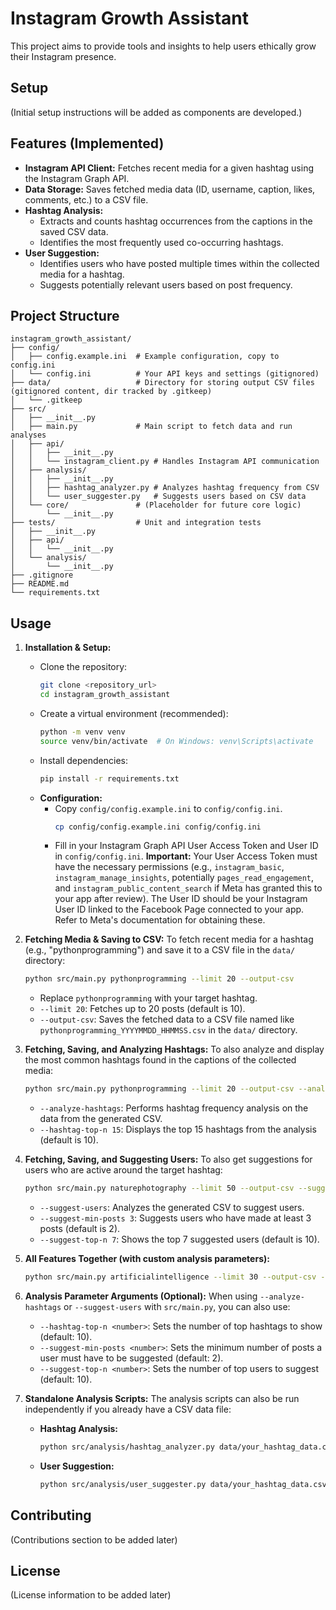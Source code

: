 # Instagram Growth Assistant

This project aims to provide tools and insights to help users ethically grow their Instagram presence.

## Setup
(Initial setup instructions will be added as components are developed.)

## Features (Implemented)

*   **Instagram API Client:** Fetches recent media for a given hashtag using the Instagram Graph API.
*   **Data Storage:** Saves fetched media data (ID, username, caption, likes, comments, etc.) to a CSV file.
*   **Hashtag Analysis:**
    *   Extracts and counts hashtag occurrences from the captions in the saved CSV data.
    *   Identifies the most frequently used co-occurring hashtags.
*   **User Suggestion:**
    *   Identifies users who have posted multiple times within the collected media for a hashtag.
    *   Suggests potentially relevant users based on post frequency.

## Project Structure

```
instagram_growth_assistant/
├── config/
│   ├── config.example.ini  # Example configuration, copy to config.ini
│   └── config.ini          # Your API keys and settings (gitignored)
├── data/                   # Directory for storing output CSV files (gitignored content, dir tracked by .gitkeep)
│   └── .gitkeep
├── src/
│   ├── __init__.py
│   ├── main.py             # Main script to fetch data and run analyses
│   ├── api/
│   │   ├── __init__.py
│   │   └── instagram_client.py # Handles Instagram API communication
│   ├── analysis/
│   │   ├── __init__.py
│   │   ├── hashtag_analyzer.py # Analyzes hashtag frequency from CSV
│   │   └── user_suggester.py   # Suggests users based on CSV data
│   └── core/               # (Placeholder for future core logic)
│       └── __init__.py
├── tests/                  # Unit and integration tests
│   ├── __init__.py
│   ├── api/
│   │   └── __init__.py
│   └── analysis/
│       └── __init__.py
├── .gitignore
├── README.md
└── requirements.txt
```

## Usage

1.  **Installation & Setup:**
    *   Clone the repository:
        ```bash
        git clone <repository_url>
        cd instagram_growth_assistant
        ```
    *   Create a virtual environment (recommended):
        ```bash
        python -m venv venv
        source venv/bin/activate  # On Windows: venv\Scripts\activate
        ```
    *   Install dependencies:
        ```bash
        pip install -r requirements.txt
        ```
    *   **Configuration:**
        *   Copy `config/config.example.ini` to `config/config.ini`.
            ```bash
            cp config/config.example.ini config/config.ini
            ```
        *   Fill in your Instagram Graph API User Access Token and User ID in `config/config.ini`.
            **Important:** Your User Access Token must have the necessary permissions (e.g., `instagram_basic`, `instagram_manage_insights`, potentially `pages_read_engagement`, and `instagram_public_content_search` if Meta has granted this to your app after review). The User ID should be your Instagram User ID linked to the Facebook Page connected to your app. Refer to Meta's documentation for obtaining these.

2.  **Fetching Media & Saving to CSV:**
    To fetch recent media for a hashtag (e.g., "pythonprogramming") and save it to a CSV file in the `data/` directory:
    ```bash
    python src/main.py pythonprogramming --limit 20 --output-csv
    ```
    *   Replace `pythonprogramming` with your target hashtag.
    *   `--limit 20`: Fetches up to 20 posts (default is 10).
    *   `--output-csv`: Saves the fetched data to a CSV file named like `pythonprogramming_YYYYMMDD_HHMMSS.csv` in the `data/` directory.

3.  **Fetching, Saving, and Analyzing Hashtags:**
    To also analyze and display the most common hashtags found in the captions of the collected media:
    ```bash
    python src/main.py pythonprogramming --limit 20 --output-csv --analyze-hashtags --hashtag-top-n 15
    ```
    *   `--analyze-hashtags`: Performs hashtag frequency analysis on the data from the generated CSV.
    *   `--hashtag-top-n 15`: Displays the top 15 hashtags from the analysis (default is 10).

4.  **Fetching, Saving, and Suggesting Users:**
    To also get suggestions for users who are active around the target hashtag:
    ```bash
    python src/main.py naturephotography --limit 50 --output-csv --suggest-users --suggest-min-posts 3 --suggest-top-n 7
    ```
    *   `--suggest-users`: Analyzes the generated CSV to suggest users.
    *   `--suggest-min-posts 3`: Suggests users who have made at least 3 posts (default is 2).
    *   `--suggest-top-n 7`: Shows the top 7 suggested users (default is 10).

5.  **All Features Together (with custom analysis parameters):**
    ```bash
    python src/main.py artificialintelligence --limit 30 --output-csv --analyze-hashtags --hashtag-top-n 12 --suggest-users --suggest-min-posts 2 --suggest-top-n 8
    ```

6.  **Analysis Parameter Arguments (Optional):**
    When using `--analyze-hashtags` or `--suggest-users` with `src/main.py`, you can also use:
    *   `--hashtag-top-n <number>`: Sets the number of top hashtags to show (default: 10).
    *   `--suggest-min-posts <number>`: Sets the minimum number of posts a user must have to be suggested (default: 2).
    *   `--suggest-top-n <number>`: Sets the number of top users to suggest (default: 10).

7.  **Standalone Analysis Scripts:**
    The analysis scripts can also be run independently if you already have a CSV data file:
    *   **Hashtag Analysis:**
        ```bash
        python src/analysis/hashtag_analyzer.py data/your_hashtag_data.csv --top_n 15
        ```
    *   **User Suggestion:**
        ```bash
        python src/analysis/user_suggester.py data/your_hashtag_data.csv --min_posts 3 --top_n 10
        ```

## Contributing
(Contributions section to be added later)

## License
(License information to be added later)
